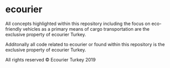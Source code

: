 # ecourier

All concepts highlighted within this repository including the focus on eco-friendly vehicles as a primary means of cargo transportation are the exclusive property of ecourier Turkey.

Additonally all code related to ecourier or found within this repository is the exclusive property of ecourier Turkey.

All rights reserved
© Ecourier Turkey 2019
